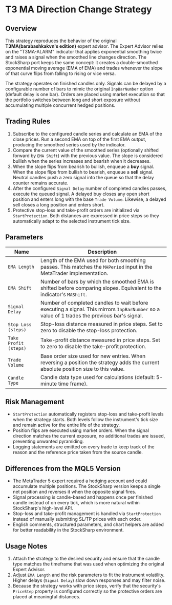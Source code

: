 # T3 MA Direction Change Strategy

## Overview
This strategy reproduces the behavior of the original **T3MA(barabashkakvn's edition)** expert advisor. The Expert Advisor relies on the "T3MA-ALARM" indicator that applies exponential smoothing twice and raises a signal when the smoothed line changes direction. The StockSharp port keeps the same concept: it creates a double-smoothed exponential moving average (EMA of EMA) and trades whenever the slope of that curve flips from falling to rising or vice versa.

The strategy operates on finished candles only. Signals can be delayed by a configurable number of bars to mimic the original `InpBarNumber` option (default delay is one bar). Orders are placed using market execution so that the portfolio switches between long and short exposure without accumulating multiple concurrent hedged positions.

## Trading Rules
1. Subscribe to the configured candle series and calculate an EMA of the close prices. Run a second EMA on top of the first EMA output, producing the smoothed series used by the indicator.
2. Compare the current value of the smoothed series (optionally shifted forward by `EMA Shift`) with the previous value. The slope is considered bullish when the series increases and bearish when it decreases.
3. When the slope flips from bearish to bullish, enqueue a **buy** signal. When the slope flips from bullish to bearish, enqueue a **sell** signal. Neutral candles push a zero signal into the queue so that the delay counter remains accurate.
4. After the configured `Signal Delay` number of completed candles passes, execute the queued signal. A delayed buy closes any open short position and enters long with the base `Trade Volume`. Likewise, a delayed sell closes a long position and enters short.
5. Protective stop-loss and take-profit orders are initialized via `StartProtection`. Both distances are expressed in price steps so they automatically adapt to the selected instrument tick size.

## Parameters
| Name | Description |
| --- | --- |
| `EMA Length` | Length of the EMA used for both smoothing passes. This matches the `MAPeriod` input in the MetaTrader implementation. |
| `EMA Shift` | Number of bars by which the smoothed EMA is shifted before comparing slopes. Equivalent to the indicator's `MAShift`. |
| `Signal Delay` | Number of completed candles to wait before executing a signal. This mirrors `InpBarNumber` so a value of 1 trades the previous bar's signal. |
| `Stop Loss (steps)` | Stop-loss distance measured in price steps. Set to zero to disable the stop-loss protection. |
| `Take Profit (steps)` | Take-profit distance measured in price steps. Set to zero to disable the take-profit protection. |
| `Trade Volume` | Base order size used for new entries. When reversing a position the strategy adds the current absolute position size to this value. |
| `Candle Type` | Candle data type used for calculations (default: 5-minute time frame). |

## Risk Management
* `StartProtection` automatically registers stop-loss and take-profit levels when the strategy starts. Both levels follow the instrument's tick size and remain active for the entire life of the strategy.
* Position flips are executed using market orders. When the signal direction matches the current exposure, no additional trades are issued, preventing unwanted pyramiding.
* Logging statements are emitted on every trade to keep track of the reason and the reference price taken from the source candle.

## Differences from the MQL5 Version
* The MetaTrader 5 expert required a hedging account and could accumulate multiple positions. The StockSharp version keeps a single net position and reverses it when the opposite signal fires.
* Signal processing is candle-based and happens once per finished candle instead of on every tick, which is more natural within StockSharp's high-level API.
* Stop-loss and take-profit management is handled via `StartProtection` instead of manually submitting SL/TP prices with each order.
* English comments, structured parameters, and chart helpers are added for better readability in the StockSharp environment.

## Usage Notes
1. Attach the strategy to the desired security and ensure that the candle type matches the timeframe that was used when optimizing the original Expert Advisor.
2. Adjust `EMA Length` and the risk parameters to fit the instrument volatility. Higher delays (`Signal Delay`) slow down responses and may filter noise.
3. Because the strategy works with price steps, verify that the security's `PriceStep` property is configured correctly so the protective orders are placed at meaningful distances.
